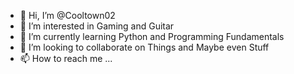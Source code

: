 - 👋 Hi, I’m @Cooltown02
- 👀 I’m interested in Gaming and Guitar
- 🌱 I’m currently learning Python and Programming Fundamentals
- 💞️ I’m looking to collaborate on Things and Maybe even Stuff
- 📫 How to reach me ...

<!---
Cooltown02/Cooltown02 is a ✨ special ✨ repository because its `README.md` (this file) appears on your GitHub profile.
You can click the Preview link to take a look at your changes.
--->
